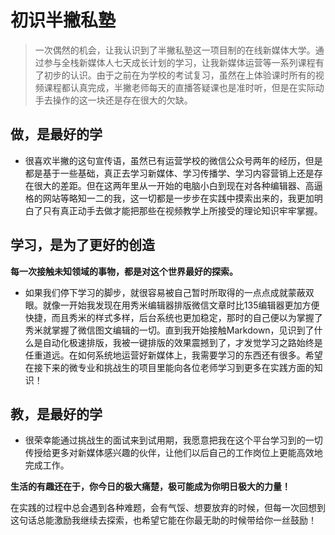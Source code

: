 #  初识半撇私塾

> 一次偶然的机会，让我认识到了半撇私塾这一项目制的在线新媒体大学。通过参与全栈新媒体人七天成长计划的学习，让我新媒体运营等一系列课程有了初步的认识。由于之前在为学校的考试复习，虽然在上体验课时所有的视频课程都认真完成，半撇老师每天的直播答疑课也是准时听，但是在实际动手去操作的这一块还是存在很大的欠缺。

##  做，是最好的学

* 很喜欢半撇的这句宣传语，虽然已有运营学校的微信公众号两年的经历，但是都是基于一些基础，真正去学习新媒体、学习传播学、学习内容营销上还是存在很大的差距。但在这两年里从一开始的电脑小白到现在对各种编辑器、高逼格的网站等略知一二的我，这一切都是一步步在实践中摸索出来的，我更加明白了只有真正动手去做才能把那些在视频教学上所接受的理论知识牢牢掌握。

##  学习，是为了更好的创造

**每一次接触未知领域的事物，都是对这个世界最好的探索。**

* 如果我们停下学习的脚步，就很容易被自己暂时所取得的一点点成就蒙蔽双眼。就像一开始我发现在用秀米编辑器排版微信文章时比135编辑器更加方便快捷，而且秀米的样式多样，后台系统也更加稳定，那时的自己便以为掌握了秀米就掌握了微信图文编辑的一切。直到我开始接触Markdown，见识到了什么是自动化极速排版，我被一键排版的效果震撼到了，才发觉学习之路始终是任重道远。在如何系统地运营好新媒体上，我需要学习的东西还有很多。希望在接下来的微专业和挑战生的项目里能向各位老师学习到更多在实践方面的知识！

## 教，是最好的学

* 很荣幸能通过挑战生的面试来到试用期，我愿意把我在这个平台学习到的一切传授给更多对新媒体感兴趣的伙伴，让他们以后自己的工作岗位上更能高效地完成工作。

**生活的有趣还在于，你今日的极大痛楚，极可能成为你明日极大的力量！**

在实践的过程中总会遇到各种难题，会有气馁、想要放弃的时候，但每一次回想到这句话总能激励我继续去探索，也希望它能在你最无助的时候带给你一丝鼓励！
